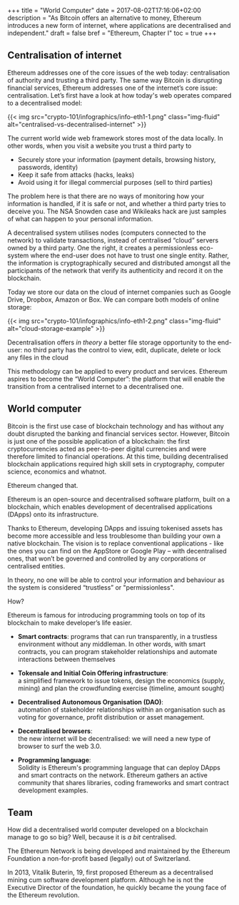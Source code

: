 +++
title = "World Computer"
date = 2017-08-02T17:16:06+02:00
description = "As Bitcoin offers an alternative to money, Ethereum introduces a new form of internet, where applications are decentralised and independent."
draft = false
bref = "Ethereum, Chapter I"
toc = true
+++


## Centralisation of internet

Ethereum addresses one of the core issues of the web today: centralisation of authority and trusting a third party. The same way Bitcoin is disrupting financial services, Ethereum addresses one of the internet’s core issue: centralisation.
Let’s first have a look at how today's web operates compared to a decentralised model:

{{< img src="crypto-101/infographics/info-eth1-1.png" class="img-fluid" alt="centralised-vs-decentralised-internet" >}}



The current world wide web framework stores most of the data locally. In other words, when you visit a website you trust a third party to 

*    Securely store your information (payment details, browsing history, passwords, identity)
*    Keep it safe from attacks (hacks, leaks)
*    Avoid using it for illegal commercial purposes (sell to third parties) 


The problem here is that there are no ways of monitoring how your information is handled, if it is safe or not, and whether a third party tries to deceive you. 
The NSA Snowden case and Wikileaks hack are just samples of what can happen to your personal information.


A decentralised system utilises nodes (computers connected to the network) to validate transactions, instead of centralised “cloud” servers owned by a third party. 
One the right, it creates a permissionless eco-system where the end-user does not have to trust one single entity. Rather, the information is cryptographically secured and distributed amongst all the participants of the network that verify its authenticity and record it on the blockchain.

Today we store our data on the cloud of internet companies such as Google Drive, Dropbox, Amazon or Box. We can compare both models of online storage:

{{< img src="crypto-101/infographics/info-eth1-2.png" class="img-fluid" alt="cloud-storage-example" >}}



Decentralisation offers _in theory_ a better file storage opportunity to the end-user: no third party has the control to view, edit, duplicate, delete or lock any files in the cloud

This methodology can be applied to every product and services. Ethereum aspires to become the “World Computer”: the platform that will enable the transition from a centralised internet to a decentralised one.




## World computer



Bitcoin is the first use case of blockchain technology and has without any doubt disrupted the banking and financial services sector. However, Bitcoin is just one of the possible application of a blockchain: the first cryptocurrencies acted as peer-to-peer digital currencies and were therefore limited to financial operations.
At this time, building decentralised blockchain applications required high skill sets in cryptography, computer science, economics and whatnot.


Ethereum changed that.


Ethereum is an open-source and decentralised software platform, built on a blockchain, which enables development of decentralised applications (DApps) onto its infrastructure. 


Thanks to Ethereum, developing DApps and issuing tokenised assets has become more accessible and less troublesome than building your own a native blockchain.
The vision is to replace conventional applications - like the ones you can find on the AppStore or Google Play – with decentralised ones, that won’t be governed and controlled by any corporations or centralised entities. 


In theory, no one will be able to control your information and behaviour as the system is considered “trustless” or "permissionless".




How? 


Ethereum is famous for introducing programming tools on top of its blockchain to make developer’s life easier.


* **Smart contracts**: programs that can run transparently, in a trustless environment without any middleman. In other words, with smart contracts, you can program stakeholder relationships and automate interactions between themselves


* **Tokensale and Initial Coin Offering infrastructure**:   
a simplified framework to issue tokens, design the economics (supply, mining) and plan the crowdfunding exercise (timeline, amount sought) 

* **Decentralised Autonomous Organisation (DAO)**:  
 automation of stakeholder relationships within an organisation such as voting for governance, profit distribution or asset management.

* **Decentralised browsers**:   
the new internet will be decentralised: we will need a new type of browser to surf the web 3.0.

* **Programming language**:  
Solidity is Ethereum's programming language that can deploy DApps and smart contracts on the network. Ethereum gathers an active community that shares libraries, coding frameworks and smart contract development examples.




## Team



How did a decentralised world computer developed on a blockchain manage to go so big? Well, because it is _a bit_ centralised.

The Ethereum Network is being developed and maintained by the Ethereum Foundation a non-for-profit based (legally) out of Switzerland.

In 2013, Vitalik Buterin, 19, first proposed Ethereum as a decentralised mining cum software development platform. Although he is not the Executive Director of the foundation, he quickly became the young face of the Ethereum revolution. 
